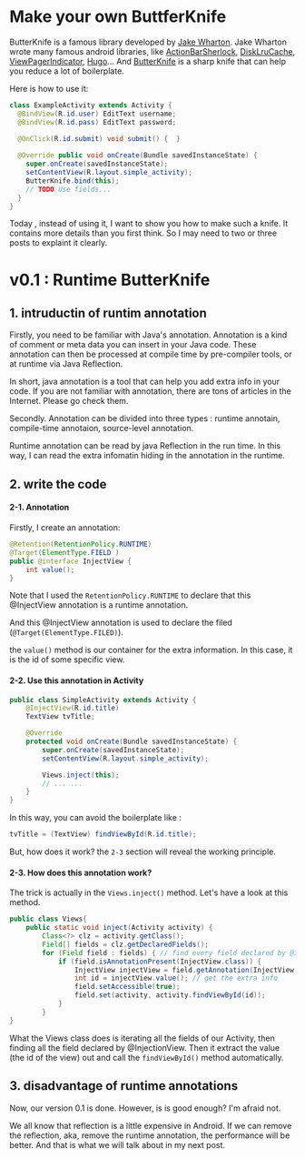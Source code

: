 # Make your own ButtferKnife
ButterKnife is a famous library developed by [Jake Wharton](https://github.com/JakeWharton). Jake Wharton wrote many famous android libraries, like [ActionBarSherlock](https://github.com/JakeWharton/ActionBarSherlock), [DiskLruCache](https://github.com/JakeWharton/DiskLruCache), [ViewPagerIndicator](https://github.com/JakeWharton/ViewPagerIndicator), [Hugo](https://github.com/JakeWharton/hugo)...  And [ButterKnife](https://github.com/JakeWharton/butterknife) is a sharp knife that can help you reduce a lot of boilerplate. 

Here is how to use it:

``` java
class ExampleActivity extends Activity {
  @BindView(R.id.user) EditText username;
  @BindView(R.id.pass) EditText password;
  
  @OnClick(R.id.submit) void submit() {  }

  @Override public void onCreate(Bundle savedInstanceState) {
    super.onCreate(savedInstanceState);
    setContentView(R.layout.simple_activity);
    ButterKnife.bind(this);
    // TODO Use fields...
  }
}
```

Today , instead of using it, I want to show you how to make such a knife. It contains more details than you first think. So I may need to two or three posts to explaint it clearly. 

# v0.1 : Runtime ButterKnife

## 1. intruductin of runtim annotation
Firstly, you need to be familiar with Java's annotation.  Annotation is a kind of comment or meta data you can insert in your Java code. These annotation can then be processed at compile time by pre-compiler tools, or at runtime via Java Reflection. 

In short, java annotation is a tool that can help you add extra info in your code.   If you are not familiar with annotation, there are tons of articles in the Internet. Please go check them.

Secondly. Annotation can be divided into three types : runtime annotain, compile-time annotaion, source-level annotation. 

Runtime annotation can be read by java Reflection in the run time. In this way, I can read the extra infomatin hiding in the annotation in the runtime.

## 2. write the code

#### 2-1. Annotation
Firstly, I create an annotation:
```java
@Retention(RetentionPolicy.RUNTIME) 
@Target(ElementType.FIELD )
public @interface InjectView {
    int value();
}
```

Note that I used the `RetentionPolicy.RUNTIME` to declare that this @InjectView annotation is a runtime annotation.  

And this @InjectView annotation is used to declare the filed (`@Target(ElementType.FILED)`).

the `value()` method is our container for the extra information. In this case, it is the id of some specific view. 

#### 2-2. Use this annotation in Activity
```java
public class SimpleActivity extends Activity {
    @InjectView(R.id.title) 
    TextView tvTitle;

    @Override 
    protected void onCreate(Bundle savedInstanceState) {
        super.onCreate(savedInstanceState);
        setContentView(R.layout.simple_activity);

        Views.inject(this);
        // ... ...
    }
}
```


In this way, you can avoid the boilerplate like :
```java
tvTitle = (TextView) findViewById(R.id.title);
```
But, how does it work? the `2-3` section will reveal the   working principle. 

#### 2-3. How does this annotation work?
The trick is actually in the `Views.inject()` method. Let's have a look at this method.

```java
public class Views{
    public static void inject(Activity activity) {
        Class<?> clz = activity.getClass();
        Field[] fields = clz.getDeclaredFields();
        for (Field field : fields) { // find every field declared by @InjectView
            if (field.isAnnotationPresent(InjectView.class)) {
                InjectView injectView = field.getAnnotation(InjectView.class);
                int id = injectView.value(); // get the extra info
                field.setAccessible(true);
                field.set(activity, activity.findViewById(id)); 
            }
        }
}
```
What the Views class does is iterating all the fields of our Activity, then finding all the field declared by @InjectionView. Then it extract the value (the id of the view) out and call the `findViewById()` method automatically. 



## 3. disadvantage of runtime annotations
Now, our version 0.1 is done. However, is is good enough? I'm afraid not.

We all know that reflection is a little expensive in Android. If we can remove the reflection, aka, remove the runtime annotation, the performance will be better. And that is what we will talk about in my next post.
